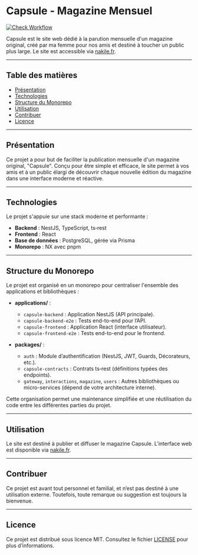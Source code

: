 # Capsule - Magazine Mensuel

[![Check Workflow](https://github.com/NakileSolutions/capsule/actions/workflows/ci.yml/badge.svg)](https://github.com/NakileSolutions/capsule/actions/workflows/ci.yml)

Capsule est le site web dédié à la parution mensuelle d'un magazine original, créé par ma femme pour nos amis et destiné à toucher un public plus large. Le site est accessible via [nakile.fr](https://nakile.fr).

---

## Table des matières

- [Présentation](#présentation)
- [Technologies](#technologies)
- [Structure du Monorepo](#structure-du-monorepo)
- [Utilisation](#utilisation)
- [Contribuer](#contribuer)
- [Licence](#licence)

---

## Présentation

Ce projet a pour but de faciliter la publication mensuelle d'un magazine original, "Capsule". Conçu pour être simple et efficace, le site permet à vos amis et à un public élargi de découvrir chaque nouvelle édition du magazine dans une interface moderne et réactive.

---

## Technologies

Le projet s'appuie sur une stack moderne et performante :

- **Backend** : NestJS, TypeScript, ts‑rest
- **Frontend** : React
- **Base de données** : PostgreSQL, gérée via Prisma
- **Monorepo** : NX avec pnpm

---

## Structure du Monorepo

Le projet est organisé en un monorepo pour centraliser l'ensemble des applications et bibliothèques :

- **applications/** :
  - `capsule-backend` : Application NestJS (API principale).
  - `capsule-backend-e2e` : Tests end-to-end pour l’API.
  - `capsule-frontend` : Application React (interface utilisateur).
  - `capsule-frontend-e2e` : Tests end-to-end pour le frontend.

- **packages/** :
  - `auth` : Module d’authentification (NestJS, JWT, Guards, Décorateurs, etc.).
  - `capsule-contracts` : Contrats ts‑rest (définitions typées des endpoints).
  - `gateway`, `interactions`, `magazine`, `users` : Autres bibliothèques ou micro-services (dépend de votre architecture interne).


Cette organisation permet une maintenance simplifiée et une réutilisation du code entre les différentes parties du projet.

---
## Utilisation

Le site est destiné à publier et diffuser le magazine Capsule. L’interface web est disponible via [nakile.fr](https://nakile.fr).

---
## Contribuer

Ce projet est avant tout personnel et familial, et n’est pas destiné à une utilisation externe. Toutefois, toute remarque ou suggestion est toujours la bienvenue.

---
## Licence

Ce projet est distribué sous licence MIT.
Consultez le fichier [LICENSE](https://github.com/NakileSolutions/capsule/blob/master/LICENSE) pour plus d’informations.
